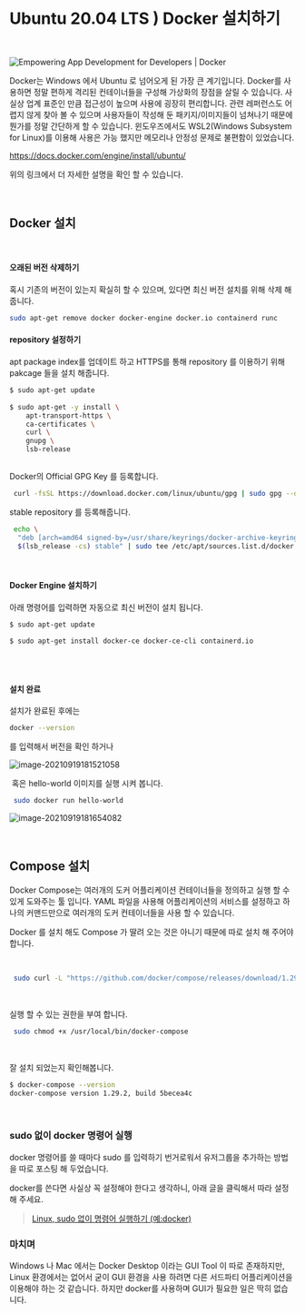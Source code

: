 # Ubuntu 20.04 LTS ) Docker 설치하기

​	

![Empowering App Development for Developers | Docker](https://raw.githubusercontent.com/Shane-Park/markdownBlog/master/OS/linux/ubuntu/docker.assets/docker_facebook_share.webp)

Docker는 Windows 에서 Ubuntu 로 넘어오게 된 가장 큰 계기입니다. Docker를 사용하면 정말 편하게 격리된 컨테이너들을 구성해 가상화의 장점을 살릴 수 있습니다. 사실상 업계 표준인 만큼 접근성이 높으며 사용에 굉장히 편리합니다. 관련 레퍼런스도 어렵지 않게 찾아 볼 수 있으며 사용자들이 작성해 둔 패키지/이미지들이 넘쳐나기 때문에 뭔가를 정말 간단하게 할 수 있습니다. 윈도우즈에서도 WSL2(Windows Subsystem for Linux)를 이용해 사용은 가능 했지만 메모리나 안정성 문제로 불편함이 있었습니다.

https://docs.docker.com/engine/install/ubuntu/

위의 링크에서 더 자세한 설명을 확인 할 수 있습니다.	

​	

## Docker 설치

​	

#### 오래된 버전 삭제하기

혹시 기존의 버전이 있는지 확실히 할 수 있으며, 있다면 최신 버전 설치를 위해 삭제 해줍니다.

```bash
sudo apt-get remove docker docker-engine docker.io containerd runc
```

#### 	

#### repository 설정하기

apt package index를 업데이트 하고 HTTPS를 통해 repository 를 이용하기 위해 pakcage 들을 설치 해줍니다.

```bash
$ sudo apt-get update
 
$ sudo apt-get -y install \
    apt-transport-https \
    ca-certificates \
    curl \
    gnupg \
    lsb-release
    
```

Docker의 Official GPG Key 를 등록합니다.

```bash
 curl -fsSL https://download.docker.com/linux/ubuntu/gpg | sudo gpg --dearmor -o /usr/share/keyrings/docker-archive-keyring.gpg

```

stable repository 를 등록해줍니다.

```bash
 echo \
  "deb [arch=amd64 signed-by=/usr/share/keyrings/docker-archive-keyring.gpg] https://download.docker.com/linux/ubuntu \
  $(lsb_release -cs) stable" | sudo tee /etc/apt/sources.list.d/docker.list > /dev/null
```

​			

#### Docker Engine 설치하기

아래 명령어를 입력하면 자동으로 최신 버전이 설치 됩니다.

```bash
$ sudo apt-get update
 
$ sudo apt-get install docker-ce docker-ce-cli containerd.io
 
```

​	

#### 설치 완료

설치가 완료된 후에는 

```bash
docker --version
```

를 입력해서 버전을 확인 하거나

![image-20210919181521058](https://raw.githubusercontent.com/Shane-Park/markdownBlog/master/OS/linux/ubuntu/docker.assets/image-20210919181521058.webp)

​	혹은 hello-world 이미지를 실행 시켜 봅니다.

```bash
 sudo docker run hello-world
```

![image-20210919181654082](https://raw.githubusercontent.com/Shane-Park/markdownBlog/master/OS/linux/ubuntu/docker.assets/image-20210919181654082.webp)

​			

## Compose 설치

Docker Compose는 여러개의 도커 어플리케이션 컨테이너들을 정의하고 실행 할 수 있게 도와주는 툴 입니다. YAML 파일을 사용해 어플리케이션의 서비스를 설정하고 하나의 커맨드만으로 여러개의 도커 컨테이너들을 사용 할 수 있습니다.

Docker 를 설치 해도 Compose 가 딸려 오는 것은 아니기 때문에 따로 설치 해 주어야 합니다.

​	

```bash
 sudo curl -L "https://github.com/docker/compose/releases/download/1.29.2/docker-compose-$(uname -s)-$(uname -m)" -o /usr/local/bin/docker-compose

```

​	

실행 할 수 있는 권한을 부여 합니다.

```bash
 sudo chmod +x /usr/local/bin/docker-compose

```

​	

잘 설치 되었는지 확인해봅니다.

```bash
$ docker-compose --version
docker-compose version 1.29.2, build 5becea4c

```

​		

### sudo 없이 docker 명령어 실행

docker 명령어를 쓸 때마다 sudo 를 입력하기 번거로워서 유저그룹을 추가하는 방법을 따로 포스팅 해 두었습니다.

docker를 쓴다면 사실상 꼭 설정해야 한다고 생각하니, 아래 글을 클릭해서 따라 설정 해 주세요.

> [Linux, sudo 없이 명령어 실행하기 (예:docker)](https://shanepark.tistory.com/250)

### 마치며

Windows 나 Mac 에서는 Docker Desktop 이라는 GUI Tool 이 따로 존재하지만, Linux 환경에서는 없어서 굳이 GUI 환경을 사용 하려면 다른 서드파티 어플리케이션을 이용해야 하는 것 같습니다. 하지만 docker를 사용하며 GUI가 필요한 일은 딱히 없습니다.

